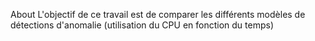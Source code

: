 About
L'objectif de ce travail est de comparer les différents modèles de détections d'anomalie (utilisation du CPU en fonction du temps)

